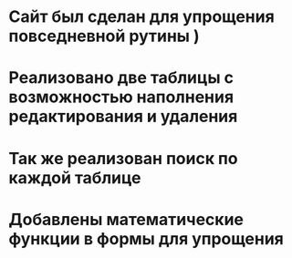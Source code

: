 # Сайт был сделан для упрощения повседневной рутины )
# Реализовано две таблицы с возможностью наполнения редактирования и удаления
# Так же реализован поиск по каждой таблице
# Добавлены математические функции в формы для упрощения 
